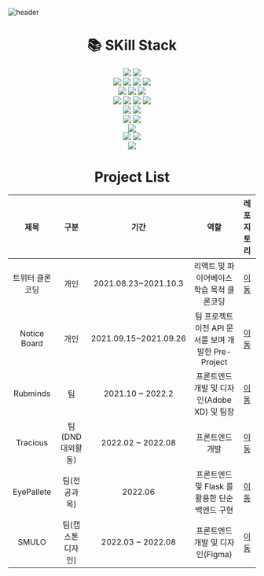 ![header](https://capsule-render.vercel.app/api?type=wave&color=auto&height=100&section=header&text=안녕하세요😊&fontSize=30)


<div align=center><h1>📚 SKill Stack</h1></div>
<div align=center> 
  <img src="https://img.shields.io/badge/Adobe XD-FF61F6?style=for-the-badge&logo=Adobe XD&logoColor=white">
  <img src="https://img.shields.io/badge/Figma-F24E1E?style=for-the-badge&logo=Figma&logoColor=white"> 
  <br>
  <img src="https://img.shields.io/badge/html5-E34F26?style=for-the-badge&logo=html5&logoColor=white"> 
  <img src="https://img.shields.io/badge/css-1572B6?style=for-the-badge&logo=css3&logoColor=white"> 
  <img src="https://img.shields.io/badge/javascript-F7DF1E?style=for-the-badge&logo=javascript&logoColor=black"> 
  <img src="https://img.shields.io/badge/python-3776AB?style=for-the-badge&logo=python&logoColor=black"> 
  <br>
  <img src="https://img.shields.io/badge/scss-CC6699?style=for-the-badge&logo=sass&logoColor=white"> 
  <img src="https://img.shields.io/badge/bootstrap-7952B3?style=for-the-badge&logo=bootstrap&logoColor=white">
  <img src="https://img.shields.io/badge/styled-components-DB7093?style=for-the-badge&logo=styled-components&logoColor=white"> 
  <br>
  <img src="https://img.shields.io/badge/jquery-0769AD?style=for-the-badge&logo=jquery&logoColor=white">
  <img src="https://img.shields.io/badge/react-61DAFB?style=for-the-badge&logo=react&logoColor=black">
  <img src="https://img.shields.io/badge/node.js-339933?style=for-the-badge&logo=Node.js&logoColor=white">
  <img src="https://img.shields.io/badge/Next.js-339933?style=for-the-badge&logo=Next.js&logoColor=white">
  <br>
  <img src="https://img.shields.io/badge/redux-764ABC?style=for-the-badge&logo=redux&logoColor=white">
  <img src="https://img.shields.io/badge/redux-saga-999999?style=for-the-badge&logo=redux-saga&logoColor=white">
  <br>
  <img src="https://img.shields.io/badge/express-000000?style=for-the-badge&logo=express&logoColor=white">
  <img src="https://img.shields.io/badge/firebase-FFCA28?style=for-the-badge&logo=firebase&logoColor=white">
  <br>
  <img src="https://img.shields.io/badge/mongoDB-47A248?style=for-the-badge&logo=MongoDB&logoColor=white">
  <br>
  <img src="https://img.shields.io/badge/github-181717?style=for-the-badge&logo=github&logoColor=white">
  <img src="https://img.shields.io/badge/git-F05032?style=for-the-badge&logo=git&logoColor=white">
  <br>
  <img src="https://img.shields.io/badge/pwa-5A0FC8?style=for-the-badge&logo=pwa&logoColor=white">
</div>

<div align=center><h1>Project List</h1></div>

|       제목      |        구분       |          기간         |                         역할                        |                                          레포지토리                                          |
|:---------------:|:-----------------:|:---------------------:|:---------------------------------------------------:|:--------------------------------------------------------------------------------------------:|
| 트위터 클론코딩 |        개인       |  2021.08.23~2021.10.3 |      리액트 및 파이어베이스 학습 목적 클론코딩      | [이동](https://github.com/colo1211/WEB_Side_Project-Twitter_Clone)                           |
|   Notice Board  |        개인       | 2021.09.15~2021.09.26 | 팀 프로젝트 이전 API 문서를 보며 개발한 Pre-Project | [이동](https://github.com/colo1211/https://github.com/colo1211/WEB_Pre_Project-Notice_Board) |
|     Rubminds    |         팀        |    2021.10 ~ 2022.2   |     프론트엔드 개발 및 디자인(Adobe XD) 및 팀장     | [이동](https://github.com/Rubminds/rubminds-frontend)                                        |
|     Tracious    |  팀(DND 대외활동) |   2022.02 ~ 2022.08   |                   프론트엔드 개발                   | [이동](https://github.com/dnd-side-project/dnd-6th-8-frontend)                               |
|    EyePallete   |    팀(전공과목)   |        2022.06        |    프론트엔드 및 Flask 를 활용한 단순 백엔드 구현   | [이동](https://github.com/BCI-Project-2022/EyePallete-FE_BE)                                 |
|      SMULO      | 팀(캡스톤 디자인) |   2022.03 ~ 2022.08   |           프론트엔드 개발 및 디자인(Figma)          | [이동](https://github.com/dnd-side-project/dnd-6th-8-frontend)                               |
